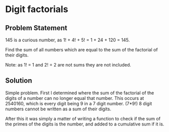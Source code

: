 # Digit factorials

## Problem Statement

145 is a curious number, as 1! + 4! + 5! = 1 + 24 + 120 = 145.

Find the sum of all numbers which are equal to the sum of the factorial of their digits.

Note: as 1! = 1 and 2! = 2 are not sums they are not included.

## Solution
Simple problem. First I determined where the sum of the factorial of the digits of a number can no longer equal that number. This occurs at 2540160, which is every digit being 9 in a 7 digit number. (7*9!) 8 digit numbers cannot be written as a sum of their digits. 

After this it was simply a matter of writing a function to check if the sum of the primes of the digits is the number, and added to a cumulative sum if it is.